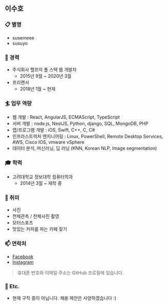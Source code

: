 ## 이수호


### 📋 별명
- susemeee
- susuyo

### 📝 경력
- 주식회사 헬프미 풀 스택 웹 개발자
  - 2015년 9월 ~ 2020년 3월
- 프리랜서
  - 2018년 1월 ~ 현재

### 🏄‍ 업무 역량
- 웹 개발 : React, AngularJS, ECMAScript, TypeScript
- 서버 개발 : node.js, NestJS, Python, django, SQL, MongoDB, PHP
- 앱/프로그램 개발 : iOS, Swift, C++, C, C#
- 인프라스트럭처 엔지니어링 : Linux, PowerShell, Remote Desktop Services, AWS, Cisco IOS, vmware vSphere
- 데이터 분석, 머신러닝, 딥 러닝 (KNN, Korean NLP, Image segmentation)

### 🎓 학력
- 고려대학교 정보대학 컴퓨터학과
  - 2014년 3월 ~ 재학 중

### 🔭 취미
- 사진
- 천체관측 / 천체사진 촬영
- 모터스포츠
- 맛있는 커피를 파는 카페 찾기

### 📫 연락처
- [Facebook](https://facebook.com/susemeee)
- [Instagram](https://instagram.com/susemeee)
> 휴대폰 번호와 이메일 주소는 GitHub 프로필에 있습니다.

### 🤔 Etc.
- 현재 구직 중이 아닙니다. 채용 제안은 사양하겠습니다 :)
